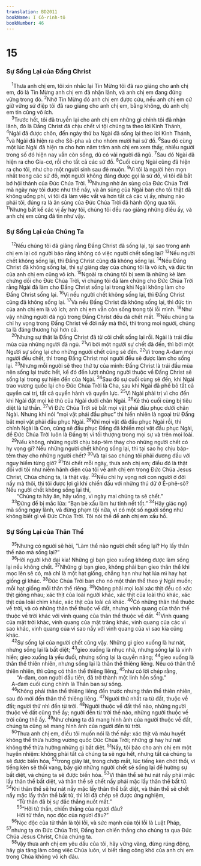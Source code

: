 ```yaml
---
translation: BD2011
bookName: I Cô-rinh-tô 
bookNumber: 46
---
```


<div class="title"><h1>15</h1><h3>Sự Sống Lại của Ðấng Christ</h3></div>
<span class="verse 1co_15_1"> <sup>1</sup>Thưa anh chị em, tôi xin nhắc lại Tin Mừng tôi đã rao giảng cho anh chị em, đó là Tin Mừng anh chị em đã nhận lãnh, và anh chị em đang đứng vững trong đó. </span>
<span class="verse 1co_15_2"><sup>2</sup>Nhờ Tin Mừng đó anh chị em được cứu, nếu anh chị em cứ giữ vững sứ điệp tôi đã rao giảng cho anh chị em, bằng không, dù anh chị em tin cũng vô ích.<br/></span>
<span class="verse 1co_15_3"> <sup>3</sup>Trước hết, tôi đã truyền lại cho anh chị em những gì chính tôi đã nhận lãnh, đó là Ðấng Christ đã chịu chết vì tội chúng ta theo lời Kinh Thánh, </span>
<span class="verse 1co_15_4"><sup>4</sup>Ngài đã được chôn, đến ngày thứ ba Ngài đã sống lại theo lời Kinh Thánh, </span>
<span class="verse 1co_15_5"><sup>5</sup>và Ngài đã hiện ra cho Sê-pha và cho nhóm mười hai sứ đồ. </span>
<span class="verse 1co_15_6"><sup>6</sup>Sau đó cùng một lúc Ngài đã hiện ra cho hơn năm trăm anh chị em xem thấy, nhiều người trong số đó hiện nay vẫn còn sống, dù có vài người đã ngủ. </span>
<span class="verse 1co_15_7"><sup>7</sup>Sau đó Ngài đã hiện ra cho Gia-cơ, rồi cho tất cả các sứ đồ. </span>
<span class="verse 1co_15_8"><sup>8</sup>Cuối cùng Ngài cũng đã hiện ra cho tôi, như cho một người sinh sau đẻ muộn. </span>
<span class="verse 1co_15_9"><sup>9</sup>Vì tôi là người hèn mọn nhất trong các sứ đồ, một người không đáng được gọi là sứ đồ, vì tôi đã bắt bớ hội thánh của Ðức Chúa Trời. </span>
<span class="verse 1co_15_10"><sup>10</sup>Nhưng nhờ ân sủng của Ðức Chúa Trời mà ngày nay tôi được như thế nầy, và ân sủng của Ngài ban cho tôi thật đã không uổng phí, vì tôi đã làm việc vất vả hơn tất cả các vị ấy, nhưng nào phải tôi, đúng ra là ân sủng của Ðức Chúa Trời đã hành động qua tôi. </span>
<span class="verse 1co_15_11"><sup>11</sup>Nhưng bất kể các vị ấy hay tôi, chúng tôi đều rao giảng những điều ấy, và anh chị em cũng đã tin như vậy.<br/></span>
<div class="title"><h3>Sự Sống Lại của Chúng Ta</h3></div>
<span class="verse 1co_15_12"> <sup>12</sup>Nếu chúng tôi đã giảng rằng Ðấng Christ đã sống lại, tại sao trong anh chị em lại có người bảo rằng không có việc người chết sống lại? </span>
<span class="verse 1co_15_13"><sup>13</sup>Nếu người chết không sống lại, thì Ðấng Christ cũng đã không sống lại. </span>
<span class="verse 1co_15_14"><sup>14</sup>Nếu Ðấng Christ đã không sống lại, thì sự giảng dạy của chúng tôi là vô ích, và đức tin của anh chị em cũng vô ích. </span>
<span class="verse 1co_15_15"><sup>15</sup>Ngoài ra chúng tôi bị xem là những kẻ làm chứng dối cho Đức Chúa Trời, vì chúng tôi đã làm chứng cho Ðức Chúa Trời rằng Ngài đã làm cho Ðấng Christ sống lại trong khi Ngài không làm cho Ðấng Christ sống lại. </span>
<span class="verse 1co_15_16"><sup>16</sup>Vì nếu người chết không sống lại, thì Ðấng Christ cũng đã không sống lại. </span>
<span class="verse 1co_15_17"><sup>17</sup>Và nếu Ðấng Christ đã không sống lại, thì đức tin của anh chị em là vô ích; anh chị em vẫn còn sống trong tội lỗi mình. </span>
<span class="verse 1co_15_18"><sup>18</sup>Như vậy những người đã ngủ trong Ðấng Christ đều đã chết mất. </span>
<span class="verse 1co_15_19"><sup>19</sup>Nếu chúng ta chỉ hy vọng trong Ðấng Christ về đời nầy mà thôi, thì trong mọi người, chúng ta là đáng thương hại hơn cả.<br/></span>
<span class="verse 1co_15_20"> <sup>20</sup>Nhưng sự thật là Ðấng Christ đã từ cõi chết sống lại rồi. Ngài là trái đầu mùa của những người đã ngủ. </span>
<span class="verse 1co_15_21"><sup>21</sup>Vì bởi một người sự chết đã đến, thì bởi một Người sự sống lại cho những người chết cũng sẽ đến. </span>
<span class="verse 1co_15_22"><sup>22</sup>Vì trong A-đam mọi người đều chết, thì trong Ðấng Christ mọi người đều sẽ được làm cho sống lại. </span>
<span class="verse 1co_15_23"><sup>23</sup>Nhưng mỗi người sẽ theo thứ tự của mình: Ðấng Christ là trái đầu mùa nên sống lại trước hết, kế đó đến lượt những người thuộc về Ðấng Christ sẽ sống lại trong sự hiện đến của Ngài. </span>
<span class="verse 1co_15_24"><sup>24</sup>Sau đó sự cuối cùng sẽ đến, khi Ngài trao vương quốc lại cho Ðức Chúa Trời là Cha, sau khi Ngài đã phế bỏ tất cả quyền cai trị, tất cả quyền hành và quyền lực. </span>
<span class="verse 1co_15_25"><sup>25</sup>Vì Ngài phải trị vì cho đến khi Ngài đặt mọi kẻ thù của Ngài dưới chân Ngài. </span>
<span class="verse 1co_15_26"><sup>26</sup>Kẻ thù cuối cùng bị tiêu diệt là tử thần. </span>
<span class="verse 1co_15_27"><sup>27</sup>Vì Ðức Chúa Trời sẽ bắt mọi vật phải đầu phục dưới chân Ngài. Nhưng khi nói “mọi vật phải đầu phục” thì hiển nhiên là ngoại trừ Ðấng bắt mọi vật phải đầu phục Ngài. </span>
<span class="verse 1co_15_28"><sup>28</sup>Khi mọi vật đã đầu phục Ngài rồi, thì chính Ngài là Con, cũng sẽ đầu phục Ðấng đã khiến mọi vật đầu phục Ngài, để Ðức Chúa Trời luôn là Ðấng trị vì tối thượng trong mọi sự và trên mọi loài.<br/></span>
<span class="verse 1co_15_29"> <sup>29</sup>Nếu không, những người chịu báp-têm thay cho những người chết có hy vọng gì? Nếu những người chết không sống lại, thì tại sao họ chịu báp-têm thay cho những người chết? </span>
<span class="verse 1co_15_30"><sup>30</sup>Và tại sao chúng tôi phải đương đầu với nguy hiểm từng giờ? </span>
<span class="verse 1co_15_31"><sup>31</sup>Tôi chết mỗi ngày, thưa anh chị em; điều đó là thật đối với tôi như niềm hãnh diện của tôi về anh chị em trong Ðức Chúa Jesus Christ, Chúa chúng ta, là thật vậy. </span>
<span class="verse 1co_15_32"><sup>32</sup>Nếu chỉ hy vọng nơi con người ở đời nầy mà thôi, thì tôi được lợi gì khi chiến đấu với những thú dữ ở Ê-phê-sô? Nếu người chết không sống lại thì,<br/>  “Chúng ta hãy ăn, hãy uống, vì ngày mai chúng ta sẽ chết.” <br/></span>
<span class="verse 1co_15_33"> <sup>33</sup>Ðừng để bị mắc lừa: “Bạn bè xấu làm hư tính nết tốt.” </span>
<span class="verse 1co_15_34"><sup>34</sup>Hãy giác ngộ mà sống ngay lành, và đừng phạm tội nữa, vì có một số người sống như không biết gì về Ðức Chúa Trời. Tôi nói thế để anh chị em xấu hổ.<br/></span>
<div class="title"><h3>Sự Sống Lại của Thân Thể</h3></div>
<span class="verse 1co_15_35"> <sup>35</sup>Nhưng có người sẽ hỏi, “Làm thể nào người chết sống lại? Họ lấy thân thể nào mà sống lại?”<br/></span>
<span class="verse 1co_15_36"> <sup>36</sup>Hỡi người khờ dại kia! Những gì bạn gieo xuống không được làm sống lại nếu không chết. </span>
<span class="verse 1co_15_37"><sup>37</sup>Những gì bạn gieo, không phải bạn gieo thân thể khi mọc lên sẽ có, mà chỉ là một hạt giống, chẳng hạn như hạt lúa mì hay hạt giống gì khác. </span>
<span class="verse 1co_15_38"><sup>38</sup>Ðức Chúa Trời ban cho nó một thân thể theo ý Ngài muốn; mỗi hạt giống mỗi thân thể riêng. </span>
<span class="verse 1co_15_39"><sup>39</sup>Không phải mọi loài xác thịt đều có xác thịt giống nhau; xác thịt của loài người khác, xác thịt của loài thú khác, xác thịt của loài chim khác, xác thịt của loài cá khác. </span>
<span class="verse 1co_15_40"><sup>40</sup>Có những thân thể thuộc về trời, và có những thân thể thuộc về đất, nhưng vinh quang của thân thể thuộc về trời khác với vinh quang của thân thể thuộc về đất. </span>
<span class="verse 1co_15_41"><sup>41</sup>Vinh quang của mặt trời khác, vinh quang của mặt trăng khác, vinh quang của các vì sao khác, vinh quang của vì sao nầy với vinh quang của vì sao kia cũng khác.<br/></span>
<span class="verse 1co_15_42"> <sup>42</sup>Sự sống lại của người chết cũng vậy. Những gì gieo xuống là hư nát, nhưng sống lại là bất diệt; </span>
<span class="verse 1co_15_43"><sup>43</sup>gieo xuống là nhục nhã, nhưng sống lại là vinh hiển; gieo xuống là yếu đuối, nhưng sống lại là quyền năng; </span>
<span class="verse 1co_15_44"><sup>44</sup>gieo xuống là thân thể thiên nhiên, nhưng sống lại là thân thể thiêng liêng. Nếu có thân thể thiên nhiên, thì cũng có thân thể thiêng liêng, </span>
<span class="verse 1co_15_45"><sup>45</sup>như có lời chép rằng,<br/>  “A-đam, con người đầu tiên, đã trở thành một linh hồn sống.” <br/> A-đam cuối cùng chính là Thần ban sự sống.<br/></span>
<span class="verse 1co_15_46"> <sup>46</sup>Không phải thân thể thiêng liêng đến trước nhưng thân thể thiên nhiên, sau đó mới đến thân thể thiêng liêng. </span>
<span class="verse 1co_15_47"><sup>47</sup>Người thứ nhất ra từ đất, thuộc về đất; người thứ nhì đến từ trời. </span>
<span class="verse 1co_15_48"><sup>48</sup>Người thuộc về đất thế nào, những người thuộc về đất cũng thể ấy; người đến từ trời thế nào, những người thuộc về trời cũng thể ấy. </span>
<span class="verse 1co_15_49"><sup>49</sup>Như chúng ta đã mang hình ảnh của người thuộc về đất, chúng ta cũng sẽ mang hình ảnh của người đến từ trời.<br/></span>
<span class="verse 1co_15_50"> <sup>50</sup>Thưa anh chị em, điều tôi muốn nói là thế nầy: xác thịt và máu huyết không thể thừa hưởng vương quốc Ðức Chúa Trời; những gì hay hư nát không thể thừa hưởng những gì bất diệt. </span>
<span class="verse 1co_15_51"><sup>51</sup>Nầy, tôi báo cho anh chị em một huyền nhiệm: không phải tất cả chúng ta sẽ ngủ hết, nhưng tất cả chúng ta sẽ được biến hóa, </span>
<span class="verse 1co_15_52"><sup>52</sup>trong giây lát, trong chớp mắt, lúc tiếng kèn chót thổi, vì tiếng kèn sẽ thổi vang, bấy giờ những người chết sẽ sống lại để hưởng sự bất diệt, và chúng ta sẽ được biến hóa. </span>
<span class="verse 1co_15_53"><sup>53</sup>Vì thân thể sẽ hư nát nầy phải mặc lấy thân thể bất diệt, và thân thể sẽ chết nầy phải mặc lấy thân thể bất tử. </span>
<span class="verse 1co_15_54"><sup>54</sup>Khi thân thể sẽ hư nát nầy mặc lấy thân thể bất diệt, và thân thể sẽ chết nầy mặc lấy thân thể bất tử, thì lời đã chép sẽ được ứng nghiệm,<br/>  “Tử thần đã bị sự đắc thắng nuốt mất.” <br/></span>
<span class="verse 1co_15_55">  <sup>55</sup>“Hỡi tử thần, chiến thắng của ngươi đâu?<br/>  Hỡi tử thần, nọc độc của ngươi đâu?” <br/></span>
<span class="verse 1co_15_56"> <sup>56</sup>Nọc độc của tử thần là tội lỗi, và sức mạnh của tội lỗi là Luật Pháp, </span>
<span class="verse 1co_15_57"><sup>57</sup>nhưng tạ ơn Ðức Chúa Trời, Ðấng ban chiến thắng cho chúng ta qua Ðức Chúa Jesus Christ, Chúa chúng ta.<br/></span>
<span class="verse 1co_15_58"> <sup>58</sup>Vậy thưa anh chị em yêu dấu của tôi, hãy vững vàng, đừng rúng động, hãy gia tăng làm công việc Chúa luôn, vì biết rằng công khó của anh chị em trong Chúa không vô ích đâu.<br/></span>
